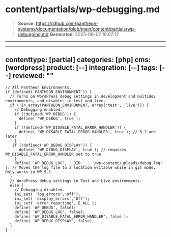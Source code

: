 # content/partials/wp-debugging.md

> **Source**: https://github.com/pantheon-systems/documentation/blob/main/content/partials/wp-debugging.md
> **Generated**: 2025-09-07 18:07:12

---

---
contenttype: [partial]
categories: [php]
cms: [wordpress]
product: [--]
integration: [--]
tags: [--]
reviewed: ""
---

```php:title=wp-config.php
// All Pantheon Environments.
if (defined('PANTHEON_ENVIRONMENT')) {
  // Turns on WordPress debug settings in development and multidev environments, and disables in test and live.
  if (!in_array(PANTHEON_ENVIRONMENT, array('test', 'live'))) {
    // Debugging enabled.
    if (!defined('WP_DEBUG')) {
      define( 'WP_DEBUG', true );
    }
    if (!defined('WP_DISABLE_FATAL_ERROR_HANDLER')) {
      define( 'WP_DISABLE_FATAL_ERROR_HANDLER', true ); // 5.2 and later
    }
   if (!defined('WP_DEBUG_DISPLAY')) {
      define( 'WP_DEBUG_DISPLAY', true ); // requires WP_DISABLE_FATAL_ERROR_HANDLER set to true
    }
    define( 'WP_DEBUG_LOG', __DIR__ . '/wp-content/uploads/debug.log' ); // Moves the log file to a location writable while in git mode. Only works in WP 5.1
  }
  // WordPress debug settings in Test and Live environments.
  else {
    // Debugging disabled.
    ini_set( 'log_errors','Off');
    ini_set( 'display_errors','Off');
    ini_set( 'error_reporting', E_ALL );
    define( 'WP_DEBUG', false);
    define( 'WP_DEBUG_LOG', false);
    define( 'WP_DISABLE_FATAL_ERROR_HANDLER', false );
    define( 'WP_DEBUG_DISPLAY', false);
  }
}
```

